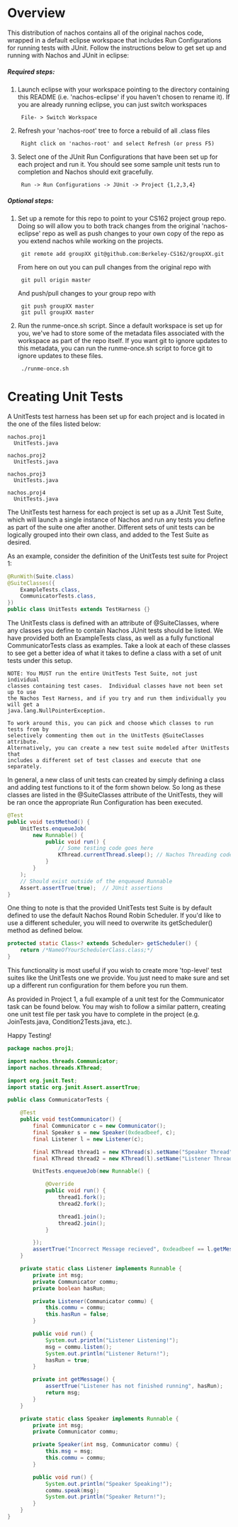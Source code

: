 Overview
===================
This distribution of nachos contains all of the original nachos code, wrapped
in a default eclipse workspace that includes Run Configurations for
running tests with JUnit. Follow the instructions below to get set up and 
running with Nachos and JUnit in eclipse:

##### Required steps:

1. Launch eclipse with your workspace pointing to the directory containing this 
   README (i.e. 'nachos-eclipse' if you haven't chosen to rename it). If you 
   are already running eclipse, you can just switch workspaces

        File- > Switch Workspace
    
2. Refresh your 'nachos-root' tree to force a rebuild of all .class files

        Right click on 'nachos-root' and select Refresh (or press F5)
    
3. Select one of the JUnit Run Configurations that have been set up for each 
   project and run it.  You should see some sample unit tests run to 
   completion and Nachos should exit gracefully.

        Run -> Run Configurations -> JUnit -> Project {1,2,3,4}
        
##### Optional steps:

1. Set up a remote for this repo to point to your CS162 project group repo.
   Doing so will allow you to both track changes from the original 
   'nachos-eclipse' repo as well as push changes to your own copy of the 
   repo as you extend nachos while working on the projects.

        git remote add groupXX git@github.com:Berkeley-CS162/groupXX.git

    From here on out you can pull changes from the original repo with
    
        git pull origin master

    And push/pull changes to your group repo with
    
        git push groupXX master
        git pull groupXX master

2. Run the runme-once.sh script. Since a default workspace is set up for you, 
   we've had to store some of the metadata files associated with the workspace
   as part of the repo itself.  If you want git to ignore updates to this 
   metadata, you can run the runme-once.sh script to force git to ignore 
   updates to these files.

        ./runme-once.sh

Creating Unit Tests
===================
A UnitTests test harness has been set up for each project and is located in the
one of the files listed below:

    nachos.proj1
      UnitTests.java
    
    nachos.proj2
      UnitTests.java
    
    nachos.proj3
      UnitTests.java
    
    nachos.proj4
      UnitTests.java

The UnitTests test harness for each project is set up as a JUnit Test Suite,
which will launch a single instance of Nachos and run any tests you define as
part of the suite one after another.  Different sets of unit tests can be
logically grouped into their own class, and added to the Test Suite as desired.

As an example, consider the definition of the UnitTests test suite for Project
1:

```java
@RunWith(Suite.class)
@SuiteClasses({
    ExampleTests.class,
    CommunicatorTests.class,
})
public class UnitTests extends TestHarness {}
```

The UnitTests class is defined with an attribute of @SuiteClasses, where any
classes you define to contain Nachos JUnit tests should be listed.  We have
provided both an ExampleTests class, as well as a fully functional
CommunicatorTests class as examples. Take a look at each of these classes to
see get a better idea of what it takes to define a class with a set of unit
tests under this setup.

```
NOTE: You MUST run the entire UnitTests Test Suite, not just individual 
classes containing test cases.  Individual classes have not been set up to use
the Nachos Test Harness, and if you try and run them individually you will get a 
java.lang.NullPointerException.

To work around this, you can pick and choose which classes to run tests from by 
selectively commenting them out in the UnitTests @SuiteClasses attribute.
Alternatively, you can create a new test suite modeled after UnitTests that 
includes a different set of test classes and execute that one separately.
```

In general, a new class of unit tests can created by simply defining a class
and adding test functions to it of the form shown below.  So long as these
classes are listed in the @SuiteClasses attribute of the UnitTests, they will
be ran once the appropriate Run Configuration has been executed.

```java
@Test
public void testMethod() {
    UnitTests.enqueueJob(
        new Runnable() {
            public void run() {
                // Some testing code goes here
                KThread.currentThread.sleep(); // Nachos Threading code
            }
        }
    );
    // Should exist outside of the enqueued Runnable
    Assert.assertTrue(true);  // JUnit assertions
}
```

One thing to note is that the provided UnitTests test Suite is by default
defined to use the default Nachos Round Robin Scheduler.  If you'd like to 
use a different scheduler, you will need to overwrite its getScheduler() method
as defined below.

```java
protected static Class<? extends Scheduler> getScheduler() {
    return /*NameOfYourSchedulerClass.class;*/
}
```

This functionality is most useful if you wish to create more 'top-level' test
suites like the UnitTests one we provide.  You just need to make sure and set
up a different run configuration for them before you run them.

As provided in Project 1, a full example of a unit test for the Communicator
task can be found below. You may wish to follow a similar pattern, creating one
unit test file per task you have to complete in the project (e.g.
JoinTests.java, Condition2Tests.java, etc.).

Happy Testing!

```java
package nachos.proj1;

import nachos.threads.Communicator;
import nachos.threads.KThread;

import org.junit.Test;
import static org.junit.Assert.assertTrue;

public class CommunicatorTests {

	@Test
	public void testCommunicator() {
		final Communicator c = new Communicator();
		final Speaker s = new Speaker(0xdeadbeef, c);
		final Listener l = new Listener(c);

		final KThread thread1 = new KThread(s).setName("Speaker Thread");
		final KThread thread2 = new KThread(l).setName("Listener Thread");

		UnitTests.enqueueJob(new Runnable() {

			@Override
			public void run() {
				thread1.fork();
				thread2.fork();

				thread1.join();
				thread2.join();
			}

		});
		assertTrue("Incorrect Message recieved", 0xdeadbeef == l.getMessage());
	}

	private static class Listener implements Runnable {
		private int msg;
		private Communicator commu;
		private boolean hasRun;

		private Listener(Communicator commu) {
			this.commu = commu;
			this.hasRun = false;
		}

		public void run() {
			System.out.println("Listener Listening!");
			msg = commu.listen();
			System.out.println("Listener Return!");
			hasRun = true;
		}

		private int getMessage() {
			assertTrue("Listener has not finished running", hasRun);
			return msg;
		}
	}

	private static class Speaker implements Runnable {
		private int msg;
		private Communicator commu;

		private Speaker(int msg, Communicator commu) {
			this.msg = msg;
			this.commu = commu;
		}

		public void run() {
			System.out.println("Speaker Speaking!");
			commu.speak(msg);
			System.out.println("Speaker Return!");
		}
	}
}

```
